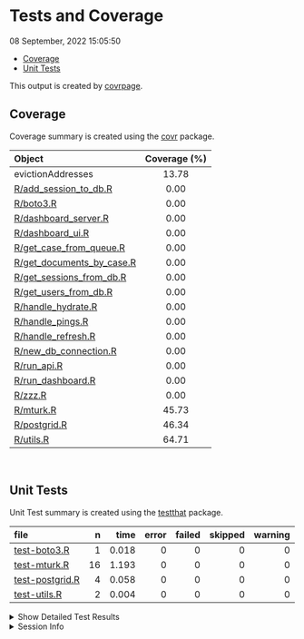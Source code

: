Tests and Coverage
================
08 September, 2022 15:05:50

-   <a href="#coverage" id="toc-coverage">Coverage</a>
-   <a href="#unit-tests" id="toc-unit-tests">Unit Tests</a>

This output is created by
[covrpage](https://github.com/yonicd/covrpage).

## Coverage

Coverage summary is created using the
[covr](https://github.com/r-lib/covr) package.

| Object                                                    | Coverage (%) |
|:----------------------------------------------------------|:------------:|
| evictionAddresses                                         |    13.78     |
| [R/add_session_to_db.R](../R/add_session_to_db.R)         |     0.00     |
| [R/boto3.R](../R/boto3.R)                                 |     0.00     |
| [R/dashboard_server.R](../R/dashboard_server.R)           |     0.00     |
| [R/dashboard_ui.R](../R/dashboard_ui.R)                   |     0.00     |
| [R/get_case_from_queue.R](../R/get_case_from_queue.R)     |     0.00     |
| [R/get_documents_by_case.R](../R/get_documents_by_case.R) |     0.00     |
| [R/get_sessions_from_db.R](../R/get_sessions_from_db.R)   |     0.00     |
| [R/get_users_from_db.R](../R/get_users_from_db.R)         |     0.00     |
| [R/handle_hydrate.R](../R/handle_hydrate.R)               |     0.00     |
| [R/handle_pings.R](../R/handle_pings.R)                   |     0.00     |
| [R/handle_refresh.R](../R/handle_refresh.R)               |     0.00     |
| [R/new_db_connection.R](../R/new_db_connection.R)         |     0.00     |
| [R/run_api.R](../R/run_api.R)                             |     0.00     |
| [R/run_dashboard.R](../R/run_dashboard.R)                 |     0.00     |
| [R/zzz.R](../R/zzz.R)                                     |     0.00     |
| [R/mturk.R](../R/mturk.R)                                 |    45.73     |
| [R/postgrid.R](../R/postgrid.R)                           |    46.34     |
| [R/utils.R](../R/utils.R)                                 |    64.71     |

<br>

## Unit Tests

Unit Test summary is created using the
[testthat](https://github.com/r-lib/testthat) package.

| file                                        |   n |  time | error | failed | skipped | warning |
|:--------------------------------------------|----:|------:|------:|-------:|--------:|--------:|
| [test-boto3.R](testthat/test-boto3.R)       |   1 | 0.018 |     0 |      0 |       0 |       0 |
| [test-mturk.R](testthat/test-mturk.R)       |  16 | 1.193 |     0 |      0 |       0 |       0 |
| [test-postgrid.R](testthat/test-postgrid.R) |   4 | 0.058 |     0 |      0 |       0 |       0 |
| [test-utils.R](testthat/test-utils.R)       |   2 | 0.004 |     0 |      0 |       0 |       0 |

<details closed>
<summary>
Show Detailed Test Results
</summary>

| file                                                | context  | test                                                              | status |   n |  time |
|:----------------------------------------------------|:---------|:------------------------------------------------------------------|:-------|----:|------:|
| [test-boto3.R](testthat/test-boto3.R#L2)            | boto3    | multiplication works                                              | PASS   |   1 | 0.018 |
| [test-mturk.R](testthat/test-mturk.R#L15)           | mturk    | MTurk auth succeeds with valid config                             | PASS   |   1 | 0.003 |
| [test-mturk.R](testthat/test-mturk.R#L28)           | mturk    | MTurk auth fails on no config or env variables                    | PASS   |   1 | 0.003 |
| [test-mturk.R](testthat/test-mturk.R#L36_L39)       | mturk    | Create HIT Type works as expected                                 | PASS   |   1 | 0.786 |
| [test-mturk.R](testthat/test-mturk.R#L50_L53)       | mturk    | Create HIT Type fails with no aws keys                            | PASS   |   1 | 0.011 |
| [test-mturk.R](testthat/test-mturk.R#L62)           | mturk    | Create HIT Type returns a string                                  | PASS   |   1 | 0.321 |
| [test-mturk.R](testthat/test-mturk.R#L71)           | mturk    | Create HIT Type fails on bad response from pyMTurkR               | PASS   |   6 | 0.051 |
| [test-mturk.R](testthat/test-mturk.R#L115)          | mturk    | Create HIT Type returns correct value with mock pyMTurkR response | PASS   |   1 | 0.003 |
| [test-mturk.R](testthat/test-mturk.R#L120)          | mturk    | Render document links rejects args correctly                      | PASS   |   3 | 0.012 |
| [test-mturk.R](testthat/test-mturk.R#L135_L138)     | mturk    | Render documents returns expected value with sample links         | PASS   |   1 | 0.003 |
| [test-postgrid.R](testthat/test-postgrid.R#L38)     | postgrid | postgrid formatting succeeds with line vars                       | PASS   |   1 | 0.005 |
| [test-postgrid.R](testthat/test-postgrid.R#L65)     | postgrid | postgrid formatting succeeds with street vars                     | PASS   |   1 | 0.003 |
| [test-postgrid.R](testthat/test-postgrid.R#L69_L78) | postgrid | postgrid formatting fails with line and street vars               | PASS   |   1 | 0.033 |
| [test-postgrid.R](testthat/test-postgrid.R#L82_L88) | postgrid | postgrid formatting errors with neither vars                      | PASS   |   1 | 0.017 |
| [test-utils.R](testthat/test-utils.R#L8)            | utils    | Has names works as expected                                       | PASS   |   1 | 0.002 |
| [test-utils.R](testthat/test-utils.R#L13)           | utils    | Has names fails as expected                                       | PASS   |   1 | 0.002 |

</details>
<details>
<summary>
Session Info
</summary>

| Field    | Value                        |
|:---------|:-----------------------------|
| Version  | R version 4.2.1 (2022-06-23) |
| Platform | x86_64-pc-linux-gnu (64-bit) |
| Running  | Arch Linux                   |
| Language | en_US                        |
| Timezone | America/New_York             |

| Package  | Version |
|:---------|:--------|
| testthat | 3.1.4   |
| covr     | 3.6.1   |
| covrpage | 0.1     |

</details>
<!--- Final Status : pass --->
